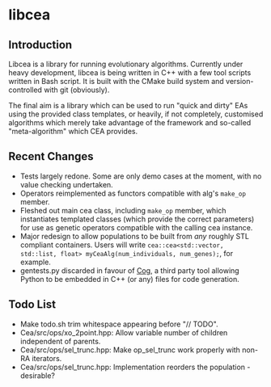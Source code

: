 libcea
======

Introduction
------------

Libcea is a library for running evolutionary algorithms. Currently under heavy development, libcea is being written in C++ with a few tool scripts written in Bash script. It is built with the CMake build system and version-controlled with git (obviously).

The final aim is a library which can be used to run "quick and dirty" EAs using the provided class templates, or heavily, if not completely, customised algorithms which merely take advantage of the framework and so-called "meta-algorithm" which CEA provides.

Recent Changes
--------------

+ Tests largely redone. Some are only demo cases at the moment, with no value checking undertaken.
+ Operators reimplemented as functors compatible with alg's `make_op` member.
+ Fleshed out main cea class, including `make_op` member, which instantiates templated classes (which provide the correct parameters) for use as genetic operators compatible with the calling cea instance.
+ Major redesign to allow populations to be built from _any_ roughly STL compliant containers. Users will write `cea::cea<std::vector, std::list, float> myCeaAlg(num_individuals, num_genes);`, for example.
+ gentests.py discarded in favour of [Cog][coglink], a third party tool allowing Python to be embedded in C++ (or any) files for code generation.

[coglink]: http://nedbatchelder.com/code/cog/

Todo List
---------

+ Make todo.sh trim whitespace appearing before "// TODO".
+ Cea/src/ops/xo\_2point.hpp: Allow variable number of children independent of parents.
+ Cea/src/ops/sel\_trunc.hpp: Make op\_sel\_trunc work properly with non-RA iterators.
+ Cea/src/ops/sel\_trunc.hpp: Implementation reorders the population - desirable? 
